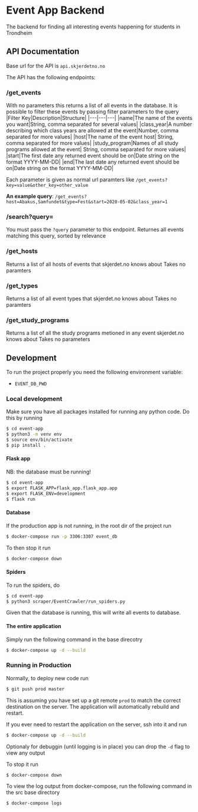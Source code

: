 # Event App Backend 
The backend for finding all interesting events happening for students in Trondheim

## API Documentation
Base url for the API is 
`api.skjerdetno.no`

The API has the following endpoints: 
### /get_events
With no parameters this returns a list of all events in the database.
It is possible to filter these events by passing filter parameters to the query
|Filter Key|Description|Structure|
|---|---|---|
|name|The name of the events you want|String, comma separated for several values|
|class_year|A number describing which class years are allowed at the event|Number, comma separated for more values|
|host|The name of the event host| String, comma separated for more values|
|study_program|Names of all study programs allowed at the event| String, comma separated for more values|
|start|The first date any returned event should be on|Date string on the format YYYY-MM-DD|
|end|The last date any returned event should be on|Date string on the format YYYY-MM-DD|

Each parameter is given as normal url paramters like `/get_events?key=value&other_key=other_value`

**An example query**: 
```/get_events?host=Abakus,Samfundet&type=Fest&start=2020-05-02&class_year=1```

### /search?query=
You must pass the `?query` parameter to this endpoint. Returnes all events matching this query, sorted by relevance

### /get_hosts
Returns a list of all hosts of events that skjerdet.no knows about
Takes no paramters

### /get_types
Returns a list of all event types that skjerdet.no knows about
Takes no paramters

### /get_study_programs
Returns a list of all the study programs metioned in any event skjerdet.no knows about
Takes no parameters

## Development 
To run the project properly you need the following environment variable:
- `EVENT_DB_PWD`



### Local development
Make sure you have all packages installed for running any python code. 
Do this by running
```bash
$ cd event-app
$ python3 -m venv env
$ source env/bin/activate
$ pip install .
```

#### Flask app
NB: the database must be running! 
```bash
$ cd event-app 
$ export FLASK_APP=flask_app.flask_app.app
$ export FLASK_ENV=development
$ flask run 
```

#### Database
If the production app is not running, in the root dir of the project run 

```bash 
$ docker-compose run -p 3306:3307 event_db
```

To then stop it run 
```bash 
$ docker-compose down 
```

#### Spiders
To run the spiders, do

```bash
$ cd event-app
$ python3 scraper/EventCrawler/run_spiders.py
```
Given that the database is running, this will write all events to database.

#### The entire application 
Simply run the following command in the base direcotry
```bash
$ docker-compose up -d --build
```

### Running in Production 
Normally, to deploy new code run
```bash 
$ git push prod master
```
This is assuming you have set up a git remote `prod` to match the correct destination on the server. 
The application will automatically rebuild and restart.

If you ever need to restart the application on the server, ssh into it and run
```bash
$ docker-compose up -d --build
```
Optionaly for debuggin (until logging is in place) you can drop the `-d` flag to view any output

To stop it run 
```bash
$ docker-compose down
```

To view the log output from docker-compose, run the following command in the src base directory
```bash
$ docker-compose logs
```

